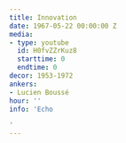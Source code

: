 ```yaml
---
title: Innovation
date: 1967-05-22 00:00:00 Z
media:
- type: youtube
  id: H0fvZZrKuz8
  starttime: 0
  endtime: 0
decor: 1953-1972
ankers:
- Lucien Boussé
hour: ''
info: 'Echo

'
---
```


